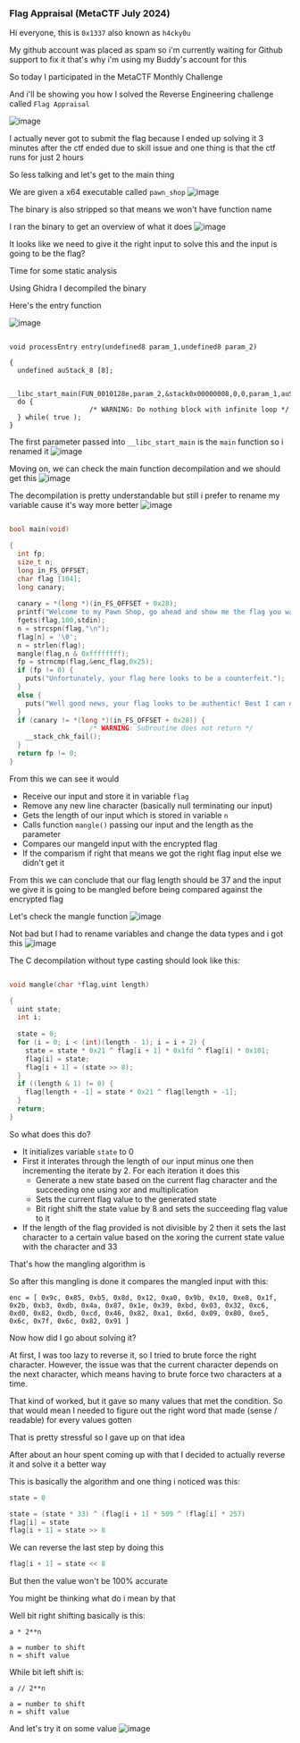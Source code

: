 <h3> Flag Appraisal (MetaCTF July 2024) </h3>

Hi everyone, this is `0x1337` also known as `h4cky0u`

My github account was placed as spam so i'm currently waiting for Github support to fix it that's why i'm using my Buddy's account for this

So today I participated in the MetaCTF Monthly Challenge

And i'll be showing you how I solved the Reverse Engineering challenge called `Flag Appraisal`

![image](https://github.com/user-attachments/assets/84925ab1-e5a8-4afc-8170-ee3c8ffe0b53)

I actually never got to submit the flag because I ended up solving it 3 minutes after the ctf ended due to skill issue and one thing is that the ctf runs for just 2 hours

So less talking and let's get to the main thing

We are given a x64 executable called `pawn_shop`
![image](https://github.com/user-attachments/assets/d05a6885-6700-4192-94f3-abc1462e4e38)

The binary is also stripped so that means we won't have function name 

I ran the binary to get an overview of what it does
![image](https://github.com/user-attachments/assets/ed3a1f37-d643-45ed-aab6-1c4925dc4dcd)

It looks like we need to give it the right input to solve this and the input is going to be the flag?

Time for some static analysis

Using Ghidra I decompiled the binary

Here's the entry function

![image](https://github.com/user-attachments/assets/e3d81089-dcda-4b4e-9e1c-334b15ffc60a)

```

void processEntry entry(undefined8 param_1,undefined8 param_2)

{
  undefined auStack_8 [8];
  
  __libc_start_main(FUN_0010128e,param_2,&stack0x00000008,0,0,param_1,auStack_8);
  do {
                    /* WARNING: Do nothing block with infinite loop */
  } while( true );
}
```

The first parameter passed into `__libc_start_main` is the `main` function so i renamed it
![image](https://github.com/user-attachments/assets/78f82e66-ab68-4f58-8010-4eacf1d7b9a4)

Moving on, we can check the main function decompilation and we should get this
![image](https://github.com/user-attachments/assets/2ba95576-97ff-41ab-bb20-75807e848fa3)

The decompilation is pretty understandable but still i prefer to rename my variable cause it's way more better
![image](https://github.com/user-attachments/assets/a62c0a12-4450-4dbc-a946-9bf861af73bc)

```c

bool main(void)

{
  int fp;
  size_t n;
  long in_FS_OFFSET;
  char flag [104];
  long canary;
  
  canary = *(long *)(in_FS_OFFSET + 0x28);
  printf("Welcome to my Pawn Shop, go ahead and show me the flag you want appraised: ");
  fgets(flag,100,stdin);
  n = strcspn(flag,"\n");
  flag[n] = '\0';
  n = strlen(flag);
  mangle(flag,n & 0xffffffff);
  fp = strncmp(flag,&enc_flag,0x25);
  if (fp != 0) {
    puts("Unfortunately, your flag here looks to be a counterfeit.");
  }
  else {
    puts("Well good news, your flag looks to be authentic! Best I can do is $2.");
  }
  if (canary != *(long *)(in_FS_OFFSET + 0x28)) {
                    /* WARNING: Subroutine does not return */
    __stack_chk_fail();
  }
  return fp != 0;
}
```

From this we can see it would
- Receive our input and store it in variable `flag`
- Remove any new line character (basically null terminating our input)
- Gets the length of our input which is stored in variable `n`
- Calls function `mangle()` passing our input and the length as the parameter
- Compares our mangeld input with the encrypted flag
- If the comparism if right that means we got the right flag input else we didn't get it

From this we can conclude that our flag length should be 37 and the input we give it is going to be mangled before being compared against the encrypted flag

Let's check the mangle function
![image](https://github.com/user-attachments/assets/85ddf378-c532-438f-be64-cfbe0ab28804)

Not bad but I had to rename variables and change the data types and i got this
![image](https://github.com/user-attachments/assets/d3b6a4e3-2ed2-4e4f-85f0-02f3d3b97252)

The C decompilation without type casting should look like this:

```c

void mangle(char *flag,uint length)

{
  uint state;
  int i;
  
  state = 0;
  for (i = 0; i < (int)(length - 1); i = i + 2) {
    state = state * 0x21 ^ flag[i + 1] * 0x1fd ^ flag[i] * 0x101;
    flag[i] = state;
    flag[i + 1] = (state >> 8);
  }
  if ((length & 1) != 0) {
    flag[length + -1] = state * 0x21 ^ flag[length + -1];
  }
  return;
}
```

So what does this do?

- It initializes variable `state` to 0
- First it interates through the length of our input minus one then incrementing the iterate by 2. For each iteration it does this
    - Generate a new state based on the current flag character and the succeeding one using xor and multiplication
    - Sets the current flag value to the generated state
    - Bit right shift the state value by 8 and sets the succeeding flag value to it
- If the length of the flag provided is not divisible by 2 then it sets the last character to a certain value based on the xoring the current state value with the character and 33


That's how the mangling algorithm is

So after this mangling is done it compares the mangled input with this:

```
enc = [ 0x9c, 0x85, 0xb5, 0x8d, 0x12, 0xa0, 0x9b, 0x10, 0xe8, 0x1f, 0x2b, 0xb3, 0xdb, 0x4a, 0x87, 0x1e, 0x39, 0xbd, 0x03, 0x32, 0xc6, 0xd0, 0x82, 0xdb, 0xcd, 0x46, 0x82, 0xa1, 0x6d, 0x09, 0x80, 0xe5, 0x6c, 0x7f, 0x6c, 0x82, 0x91 ]
```

Now how did I go about solving it?

At first, I was too lazy to reverse it, so I tried to brute force the right character. However, the issue was that the current character depends on the next character, which means having to brute force two characters at a time.

That kind of worked, but it gave so many values that met the condition. So that would mean I needed to figure out the right word that made (sense / readable) for every values gotten

That is pretty stressful so I gave up on that idea

After about an hour spent coming up with that I decided to actually reverse it and solve it a better way

This is basically the algorithm and one thing i noticed was this:

```c
state = 0

state = (state * 33) ^ (flag[i + 1] * 509 ^ (flag[i] * 257)
flag[i] = state
flag[i + 1] = state >> 8
```

We can reverse the last step by doing this

```c
flag[i + 1] = state << 8
```

But then the value won't be 100% accurate

You might be thinking what do i mean by that

Well bit right shifting basically is this:

```
a * 2**n

a = number to shift
n = shift value
```

While bit left shift is:

```
a // 2**n

a = number to shift
n = shift value
```

And let's try it on some value
![image](https://github.com/user-attachments/assets/a7975969-ca90-486c-9e76-6f502841be13)











































